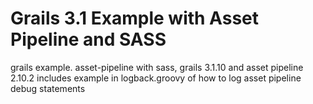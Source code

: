 # Grails 3.1 Example with Asset Pipeline and SASS 
grails example. asset-pipeline with sass, grails 3.1.10 and asset pipeline 2.10.2
includes example in logback.groovy of how to log asset pipeline debug statements
